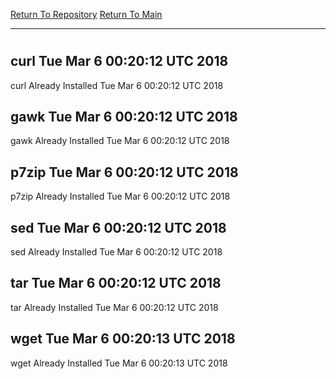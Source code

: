 [Return To Repository](https://github.com/deathbybandaid/piholeparser/)
[Return To Main](https://github.com/deathbybandaid/piholeparser/blob/master/RecentRunLogs/Mainlog.md)
____________________________________
# 
## curl Tue Mar 6 00:20:12 UTC 2018
curl Already Installed Tue Mar 6 00:20:12 UTC 2018
## gawk Tue Mar 6 00:20:12 UTC 2018
gawk Already Installed Tue Mar 6 00:20:12 UTC 2018
## p7zip Tue Mar 6 00:20:12 UTC 2018
p7zip Already Installed Tue Mar 6 00:20:12 UTC 2018
## sed Tue Mar 6 00:20:12 UTC 2018
sed Already Installed Tue Mar 6 00:20:12 UTC 2018
## tar Tue Mar 6 00:20:12 UTC 2018
tar Already Installed Tue Mar 6 00:20:12 UTC 2018
## wget Tue Mar 6 00:20:13 UTC 2018
wget Already Installed Tue Mar 6 00:20:13 UTC 2018
